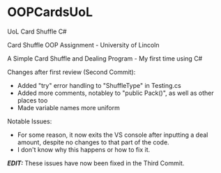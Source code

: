 # OOPCardsUoL
UoL Card Shuffle C#

Card Shuffle OOP Assignment - University of Lincoln

A Simple Card Shuffle and Dealing Program - My first time using C#

Changes after first review (Second Commit):
- Added "try" error handling to "ShuffleType" in Testing.cs
- Added more comments, notabley to "public Pack()", as well as other places too
- Made variable names more uniform

Notable Issues:
- For some reason, it now exits the VS console after inputting a deal amount, despite no changes to that part of the code.
- I don't know why this happens or how to fix it.

**_EDIT:_** These issues have now been fixed in the Third Commit.
